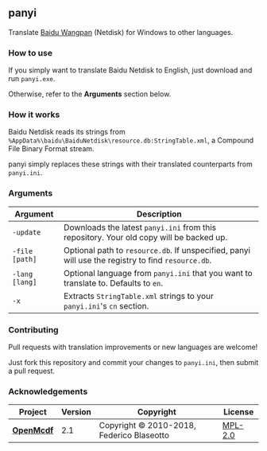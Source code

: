 ﻿## panyi

Translate [Baidu Wangpan] (Netdisk) for Windows to other languages.

### How to use

If you simply want to translate Baidu Netdisk to English, just download and run
`panyi.exe`. 

Otherwise, refer to the **Arguments** section below.

### How it works

Baidu Netdisk reads its strings from
`%AppData%\baidu\BaiduNetdisk\resource.db:StringTable.xml`, a Compound File
Binary Format stream.

panyi simply replaces these strings with their translated counterparts from
`panyi.ini`.

### Arguments

Argument       | Description
-------------- | --------------------------------------------------------------------------------------------------
`-update`      | Downloads the latest `panyi.ini` from this repository. Your old copy will be backed up.
`-file [path]` | Optional path to `resource.db`. If unspecified, panyi will use the registry to find `resource.db`.
`-lang [lang]` | Optional language from `panyi.ini` that you want to translate to. Defaults to `en`.
`-x`           | Extracts `StringTable.xml` strings to your `panyi.ini`'s `cn` section.

### Contributing

Pull requests with translation improvements or new languages are welcome!

Just fork this repository and commit your changes to `panyi.ini`, then submit a
pull request.

### Acknowledgements

Project          | Version | Copyright                                 | License
---------------- | ------- | ----------------------------------------- | ---------------------------
[**OpenMcdf**]   | 2.1     | Copyright © 2010-2018, Federico Blaseotto | [MPL-2.0][openmcdf-license]

[Baidu Wangpan]: https://pan.baidu.com/
[**OpenMcdf**]: https://github.com/ironfede/openmcdf
[openmcdf-license]: https://github.com/ironfede/openmcdf/blob/master/License.txt
